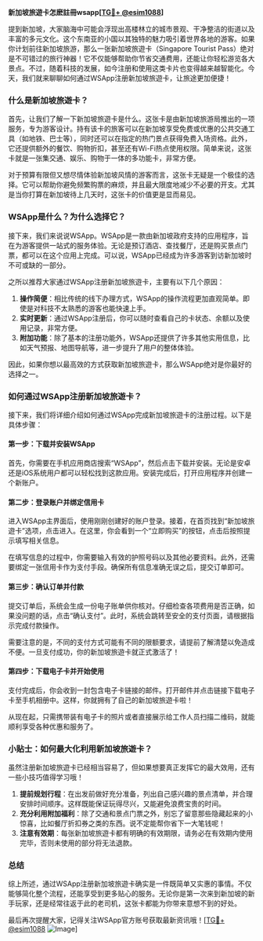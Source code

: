 **新加坡旅遊卡怎麽註冊wsapp[[TG💪+ @esim1088](https://t.me/s/esim1088)]**

提到新加坡，大家脑海中可能会浮现出高楼林立的城市景观、干净整洁的街道以及丰富的多元文化。这个东南亚的小国以其独特的魅力吸引着世界各地的游客。如果你计划前往新加坡旅游，那么一张新加坡旅遊卡（Singapore Tourist Pass）绝对是不可错过的旅行神器！它不仅能够帮助你节省交通费用，还能让你轻松游览各大景点。不过，随着科技的发展，如今注册和使用这类卡片也变得越来越智能化。今天，我们就来聊聊如何通过WSApp注册新加坡旅遊卡，让旅途更加便捷！

### 什么是新加坡旅遊卡？

首先，让我们了解一下新加坡旅遊卡是什么。这张卡是由新加坡旅游局推出的一项服务，专为游客设计。持有该卡的旅客可以在新加坡享受免费或优惠的公共交通工具（如地铁、巴士等），同时还可以在指定的热门景点获得免费入场资格。此外，它还提供额外的餐饮、购物折扣，甚至还有Wi-Fi热点使用权限。简单来说，这张卡就是一张集交通、娱乐、购物于一体的多功能卡，非常方便。

对于预算有限但又想尽情体验新加坡风情的游客而言，这张卡无疑是一个极佳的选择。它可以帮助你避免频繁购票的麻烦，并且最大限度地减少不必要的开支。尤其是当你打算在新加坡待上几天时，这张卡的价值更是显而易见。

### WSApp是什么？为什么选择它？

接下来，我们来说说WSApp。WSApp是一款由新加坡政府支持的应用程序，旨在为游客提供一站式的服务体验。无论是预订酒店、查找餐厅，还是购买景点门票，都可以在这个应用上完成。可以说，WSApp已经成为许多游客到访新加坡时不可或缺的一部分。

之所以推荐大家通过WSApp注册新加坡旅遊卡，主要有以下几个原因：

1. **操作简便**：相比传统的线下办理方式，WSApp的操作流程更加直观简单。即使是对科技不太熟悉的游客也能快速上手。
2. **实时更新**：通过WSApp注册后，你可以随时查看自己的卡状态、余额以及使用记录，非常方便。
3. **附加功能**：除了基本的注册功能外，WSApp还提供了许多其他实用信息，比如天气预报、地图导航等，进一步提升了用户的整体体验。

因此，如果你想以最高效的方式获取新加坡旅遊卡，那么WSApp绝对是你最好的选择之一。

### 如何通过WSApp注册新加坡旅遊卡？

接下来，我们将详细介绍如何通过WSApp完成新加坡旅遊卡的注册过程。以下是具体步骤：

#### 第一步：下载并安装WSApp

首先，你需要在手机应用商店搜索“WSApp”，然后点击下载并安装。无论是安卓还是iOS系统用户都可以轻松找到这款应用。安装完成后，打开应用程序并创建一个新账户。

#### 第二步：登录账户并绑定信用卡

进入WSApp主界面后，使用刚刚创建好的账户登录。接着，在首页找到“新加坡旅遊卡”选项，点击进入。在这里，你会看到一个“立即购买”的按钮，点击后按照提示填写相关信息。

在填写信息的过程中，你需要输入有效的护照号码以及其他必要资料。此外，还需要绑定一张信用卡作为支付手段。确保所有信息准确无误之后，提交订单即可。

#### 第三步：确认订单并付款

提交订单后，系统会生成一份电子账单供你核对。仔细检查各项费用是否正确，如果没问题的话，点击“确认支付”。此时，系统会跳转至安全的支付页面，请根据指示完成付款操作。

需要注意的是，不同的支付方式可能有不同的限额要求，请提前了解清楚以免造成不便。一旦支付成功，你的新加坡旅遊卡就正式激活了！

#### 第四步：下载电子卡并开始使用

支付完成后，你会收到一封包含电子卡链接的邮件。打开邮件并点击链接下载电子卡至手机相册中。这样，你就拥有了自己的新加坡旅遊卡啦！

从现在起，只需携带装有电子卡的照片或者直接展示给工作人员扫描二维码，就能顺利享受各种优惠和服务了。

### 小贴士：如何最大化利用新加坡旅遊卡？

虽然注册新加坡旅遊卡已经相当容易了，但如果想要真正发挥它的最大效用，还有一些小技巧值得学习哦！

1. **提前规划行程**：在出发前做好充分准备，列出自己感兴趣的景点清单，并合理安排时间顺序。这样既能保证玩得尽兴，又能避免浪费宝贵的时间。
2. **充分利用附加福利**：除了交通和景点门票之外，别忘了留意那些隐藏起来的小惊喜，比如餐厅折扣券之类的东西。说不定能帮你省下一大笔钱呢！
3. **注意有效期**：每张新加坡旅遊卡都有明确的有效期限，请务必在有效期内使用完毕，否则未使用的部分将无法退款。

### 总结

综上所述，通过WSApp注册新加坡旅遊卡确实是一件既简单又实惠的事情。不仅能够简化整个流程，还能享受到更多贴心的服务。无论你是第一次来到新加坡的新手玩家，还是经常往返于此的老司机，这张卡都能为你带来意想不到的好处。

最后再次提醒大家，记得关注WSApp官方账号获取最新资讯哦！[[TG💪+ @esim1088](https://t.me/s/esim1088) ![Image](https://i.postimg.cc/4NQfJmqS/Snipaste-2025-05-13-00-14-12.png)]